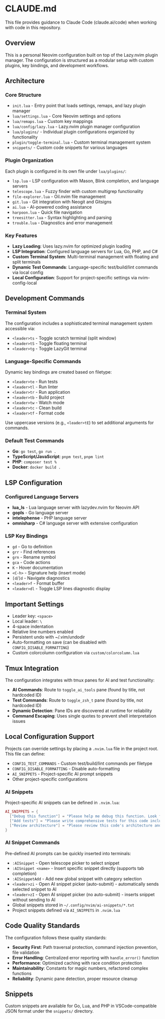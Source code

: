 # CLAUDE.md

This file provides guidance to Claude Code (claude.ai/code) when working with code in this repository.

## Overview

This is a personal Neovim configuration built on top of the Lazy.nvim plugin manager. The configuration is structured as a modular setup with custom plugins, key bindings, and development workflows.

## Architecture

### Core Structure
- `init.lua` - Entry point that loads settings, remaps, and lazy plugin manager
- `lua/settings.lua` - Core Neovim settings and options
- `lua/remaps.lua` - Custom key mappings
- `lua/config/lazy.lua` - Lazy.nvim plugin manager configuration
- `lua/plugins/` - Individual plugin configurations organized by functionality
- `plugin/toggle-terminal.lua` - Custom terminal management system
- `snippets/` - Custom code snippets for various languages

### Plugin Organization
Each plugin is configured in its own file under `lua/plugins/`:
- `lsp.lua` - LSP configuration with Mason, Blink completion, and language servers
- `telescope.lua` - Fuzzy finder with custom multigrep functionality
- `file-explorer.lua` - Oil.nvim file management
- `git.lua` - Git integration with Neogit and Gitsigns  
- `ai.lua` - AI-powered coding assistance
- `harpoon.lua` - Quick file navigation
- `treesitter.lua` - Syntax highlighting and parsing
- `trouble.lua` - Diagnostics and error management

### Key Features
- **Lazy Loading**: Uses lazy.nvim for optimized plugin loading
- **LSP Integration**: Configured language servers for Lua, Go, PHP, and C#
- **Custom Terminal System**: Multi-terminal management with floating and split terminals
- **Dynamic Test Commands**: Language-specific test/build/lint commands via local config
- **Local Configuration**: Support for project-specific settings via nvim-config-local

## Development Commands

### Terminal System
The configuration includes a sophisticated terminal management system accessible via:
- `<leader>ts` - Toggle scratch terminal (split window)
- `<leader>tS` - Toggle floating terminal
- `<leader>tg` - Toggle LazyGit terminal

### Language-Specific Commands  
Dynamic key bindings are created based on filetype:
- `<leader>te` - Run tests
- `<leader>tl` - Run linter
- `<leader>tr` - Run application
- `<leader>tb` - Build project
- `<leader>tw` - Watch mode
- `<leader>tc` - Clean build
- `<leader>tf` - Format code

Use uppercase versions (e.g., `<leader>tE`) to set additional arguments for commands.

### Default Test Commands
- **Go**: `go test`, `go run .`
- **TypeScript/JavaScript**: `pnpm test`, `pnpm lint`
- **PHP**: `composer test %`
- **Docker**: `docker build .`

## LSP Configuration

### Configured Language Servers
- **lua_ls** - Lua language server with lazydev.nvim for Neovim API
- **gopls** - Go language server
- **intelephense** - PHP language server  
- **omnisharp** - C# language server with extensive configuration

### LSP Key Bindings
- `gd` - Go to definition
- `grr` - Find references
- `grn` - Rename symbol
- `gca` - Code actions
- `K` - Hover documentation
- `<C-h>` - Signature help (insert mode)
- `[d`/`]d` - Navigate diagnostics
- `<leader>f` - Format buffer
- `<leader>dl` - Toggle LSP lines diagnostic display

## Important Settings
- Leader key: `<space>`
- Local leader: `\`
- 4-space indentation
- Relative line numbers enabled
- Persistent undo with ~/.vim/undodir
- Auto-formatting on save (can be disabled with `CONFIG_DISABLE_FORMATTING`)
- Custom colorcolumn configuration via `custom/colorcolumn.lua`

## Tmux Integration
The configuration integrates with tmux panes for AI and test functionality:
- **AI Commands**: Route to `toggle_ai_tools` pane (found by title, not hardcoded ID)
- **Test Commands**: Route to `toggle_zsh_t` pane (found by title, not hardcoded ID)
- **Dynamic Detection**: Pane IDs are discovered at runtime for reliability
- **Command Escaping**: Uses single quotes to prevent shell interpretation issues

## Local Configuration Support
Projects can override settings by placing a `.nvim.lua` file in the project root. This file can define:
- `CONFIG_TEST_COMMANDS` - Custom test/build/lint commands per filetype
- `CONFIG_DISABLE_FORMATTING` - Disable auto-formatting
- `AI_SNIPPETS` - Project-specific AI prompt snippets
- Other project-specific configurations

### AI Snippets
Project-specific AI snippets can be defined in `.nvim.lua`:
```lua
AI_SNIPPETS = {
  ["Debug this function"] = "Please help me debug this function. Look for potential issues with error handling, edge cases, and performance.",
  ["Add tests"] = "Please write comprehensive tests for this code including unit tests and edge cases.",
  ["Review architecture"] = "Please review this code's architecture and suggest improvements for maintainability and scalability."
}
```

### AI Snippet Commands
Pre-defined AI prompts can be quickly inserted into terminals:
- `:AISnippet` - Open telescope picker to select snippet
- `:AISnippet <name>` - Insert specific snippet directly (supports tab completion)
- `:AISnippetAdd` - Add new global snippet with category selection
- `<leader>zi` - Open AI snippet picker (auto-submit) - automatically sends selected snippet to AI
- `<leader>zI` - Open AI snippet picker (no auto-submit) - inserts snippet without sending to AI
- Global snippets stored in `~/.config/nvim/ai-snippets/*.txt`
- Project snippets defined via `AI_SNIPPETS` in `.nvim.lua`

## Code Quality Standards
The configuration follows these quality standards:
- **Security First**: Path traversal protection, command injection prevention, file validation
- **Error Handling**: Centralized error reporting with `handle_error()` function
- **Performance**: Optimized caching with race condition protection
- **Maintainability**: Constants for magic numbers, refactored complex functions
- **Reliability**: Dynamic pane detection, proper resource cleanup

## Snippets
Custom snippets are available for Go, Lua, and PHP in VSCode-compatible JSON format under the `snippets/` directory.
